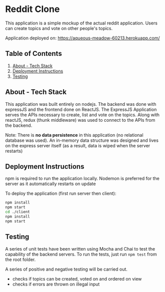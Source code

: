 # Reddit Clone

This application is a simple mockup of the actual reddit application. Users can create topics and vote on other people's topics.

Application deployed on: https://aqueous-meadow-60213.herokuapp.com/

## Table of Contents 
1. [About - Tech Stack](#about) 
2. [Deployment Instructions](#deployment)
3. [Testing](#testing)


## About - Tech Stack <a name="about"/>

This application was built entirely on nodejs. The backend was done with expressJS and the frontend done on ReactJS. The ExpressJS Application serves the APIs necessary to create, list and vote on the topics. Along with reactJS, redux (thunk middleware) was used to connect to the APIs from the backend.

Note: There is **no data persistence** in this application (no relational database was used). An in-memory data structure was designed and lives on the express server itself (as a result, data is wiped when the server restarts)



## Deployment Instructions <a name="deployment"/>


npm is required to run the application locally. Nodemon is preferred for the server as it automatically restarts on update 

To deploy the application (first run server then client):
```bash
npm install
npm start
cd ./client
npm install
npm start
```


## Testing <a name="testing"/>


A series of unit tests have been written using Mocha and Chai to test the capability of the backend servers. To run the tests, just run `npm test` from the root folder. 

A series of positive and negative testing will be carried out. 
- checks if topics can be created, voted on and ordered on view
- checks if errors are thrown on illegal input








